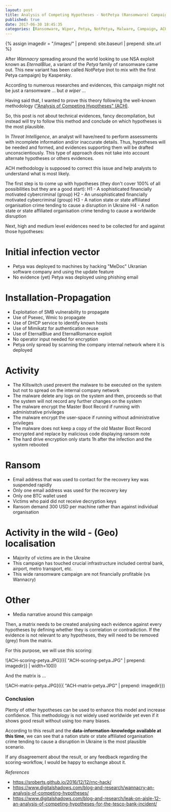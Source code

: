 ```yaml
---
layout: post
title: Analysis of Competing Hypotheses - NotPetya (Ransomware) Campaign
published: true
date: 2017-06-30 18:45:35
categories: [Ransomware, Wiper, Petya, NotPetya, Malware, Campaign, ACH]
---
```


{% assign imagedir = "/images/" | prepend: site.baseurl | prepend: site.url   %}


After *Wannacry* spreading around the world looking to use NSA exploit known as *EternalBlue*, a variant of the *Petya* family of ransomware came out. This new variant has been called *NotPetya* (not to mix with the first Petya campaign) by Kaspersky.

According to numerous researches and evidences, this campaign might not be just a ransomware ... but *a wiper* ... 
 
Having said that, I wanted to prove this theory following the well-known methodology (["Analysis of Competing Hypotheses" (ACH)](http://competinghypotheses.org/docs/The_ACH_Methodology_and_Its_Purpose).

So, this post is not about technical evidences, fancy decompilation, but instead will try to follow this method and conclude on which hypotheses is the most plausible.
 
In *Threat Intelligence*, an analyst will have/need to perform assessments with incomplete information and/or inaccurate details. Thus, hypotheses will be needed and formed, and evidences supporting them will be drafted unconscientiously. This type of approach does not take into account alternate hypotheses or others evidences.
 
ACH methodology is supposed to correct this issue and help analysts to understand what is most likely.
 
The first step is to come up with hypotheses (they don't cover 100% of all possibilities but they are a good start):
H1 - A sophisticated financially motivated cybercriminal (group)
H2 - An unsophisticated financially motivated cybercriminal (group)
H3 - A nation state or state affiliated organisation crime tending to cause a disruption in Ukraine
H4 - A nation state or state affiliated organisation crime tending to cause a worldwide disruption
 
Next, high and medium level evidences need to be collected for and against those hypotheses:
 
# Initial infection vector
* Petya was deployed to machines by hacking "MeDoc" Ukranian software company and using the update feature
* No evidence (yet) Petya was deployed using phishing email
 
# Installation-Propagation
* Exploitation of SMB vulnerability to propagate
* Use of Psexec, Wmic to propagate
* Use of DHCP service to identify known hosts
* Use of Mimikatz for authentication reuse
* Use of EternalBlue and EternalRomance exploit
* No operator input needed for encryption
* Petya only spread by scanning the company internal network where it is deployed
 
# Activity
* The Killswitch used prevent the malware to be executed on the system but not to spread on the internal company network
* The malware delete any logs on the system and then, proceeds so that the system will not record any further changes on the system
* The malware encrypt the Master Boot Record if running with administrative privileges
* The malware encrypt the user-space if running without administrative privileges
* The malware does not keep a copy of the old Master Boot Record encrypted and replace by malicious code displaying ransom note
* The hard drive encryption only starts 1h after the infection and the system rebooted
 
# Ransom
* Email address that was used to contact for the recovery key was suspended rapidly
* Only one email address was used for the recovery key
* Only one BTC wallet used
* Victims who paid did not receive decryption keys
* Ransom demand 300 USD per machine rather than against individual organisation
 
# Activity in the wild - (Geo) localisation
* Majority of victims are in the Ukraine
* This campaign has touched crucial infrastructure included central bank, airport, metro transport, etc.
* This wide ransomware campaign are not financially profitable (vs Wannacry)
 
# Other
* Media narrative around this campaign
 
 
Then, a matrix needs to be created analysing each evidence against every hypotheses by defining whether they is correlation or contradiction. If the evidence is not relevant to any hypotheses, they will need to be removed (grey) from the matrix.
 
For this purpose, we will use this scoring:

![ACH-scoring-petya.JPG]({{ "ACH-scoring-petya.JPG" | prepend: imagedir}} | width=100))  

And the matrix is ...

![ACH-matrix-petya.JPG]({{ "ACH-matrix-petya.JPG" | prepend: imagedir}}) 


### Conclusion

Plenty of other hypotheses can be used to enhance this model and increase confidence. This methodology is not widely used worldwide yet even if it shows good result without using too many biases.
 
According to this result and the **data-information-knowledge available at this time**, we can see that a nation state or state affiliated organisation crime tending to cause a disruption in Ukraine is the most plausible scenario.
 
If any disagreement about the result, or any feedback regarding the scoring-workflow, I would be happy to exchange about it.

*References*
* https://sroberts.github.io/2016/12/12/rnc-hack/
* https://www.digitalshadows.com/blog-and-research/wannacry-an-analysis-of-competing-hypotheses/
* https://www.digitalshadows.com/blog-and-research/leak-on-aisle-12-an-analysis-of-competing-hypotheses-for-the-tesco-bank-incident/


